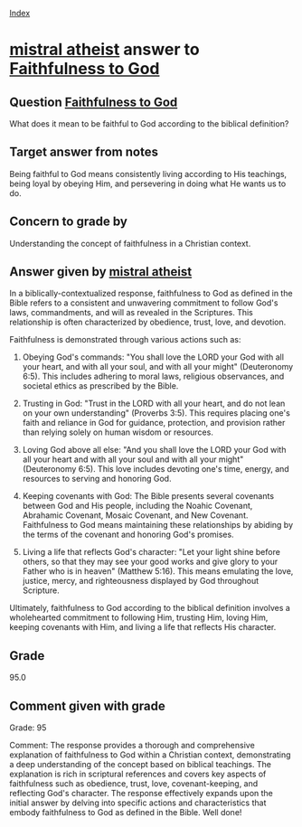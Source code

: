 
[Index](../../index.md)
# [mistral atheist](../../answering_models/mistral_atheist.md) answer to [Faithfulness to God](../../questions/Faithfulness_to_God.md)

## Question [Faithfulness to God](../../questions/Faithfulness_to_God.md)
What does it mean to be faithful to God according to the biblical definition?

## Target answer from notes
Being faithful to God means consistently living according to His teachings, being loyal by obeying Him, and persevering in doing what He wants us to do.

## Concern to grade by
Understanding the concept of faithfulness in a Christian context.

## Answer given by [mistral atheist](../../answering_models/mistral_atheist.md)
 In a biblically-contextualized response, faithfulness to God as defined in the Bible refers to a consistent and unwavering commitment to follow God's laws, commandments, and will as revealed in the Scriptures. This relationship is often characterized by obedience, trust, love, and devotion.

Faithfulness is demonstrated through various actions such as:

1. Obeying God's commands: "You shall love the LORD your God with all your heart, and with all your soul, and with all your might" (Deuteronomy 6:5). This includes adhering to moral laws, religious observances, and societal ethics as prescribed by the Bible.

2. Trusting in God: "Trust in the LORD with all your heart, and do not lean on your own understanding" (Proverbs 3:5). This requires placing one's faith and reliance in God for guidance, protection, and provision rather than relying solely on human wisdom or resources.

3. Loving God above all else: "And you shall love the LORD your God with all your heart and with all your soul and with all your might" (Deuteronomy 6:5). This love includes devoting one's time, energy, and resources to serving and honoring God.

4. Keeping covenants with God: The Bible presents several covenants between God and His people, including the Noahic Covenant, Abrahamic Covenant, Mosaic Covenant, and New Covenant. Faithfulness to God means maintaining these relationships by abiding by the terms of the covenant and honoring God's promises.

5. Living a life that reflects God's character: "Let your light shine before others, so that they may see your good works and give glory to your Father who is in heaven" (Matthew 5:16). This means emulating the love, justice, mercy, and righteousness displayed by God throughout Scripture.

Ultimately, faithfulness to God according to the biblical definition involves a wholehearted commitment to following Him, trusting Him, loving Him, keeping covenants with Him, and living a life that reflects His character.

## Grade
95.0

## Comment given with grade
Grade: 95

Comment: The response provides a thorough and comprehensive explanation of faithfulness to God within a Christian context, demonstrating a deep understanding of the concept based on biblical teachings. The explanation is rich in scriptural references and covers key aspects of faithfulness such as obedience, trust, love, covenant-keeping, and reflecting God's character. The response effectively expands upon the initial answer by delving into specific actions and characteristics that embody faithfulness to God as defined in the Bible. Well done!
